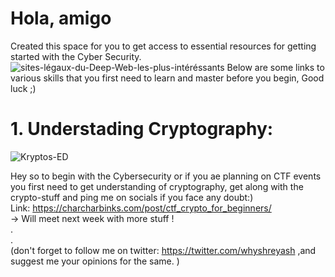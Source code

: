 # Hola, amigo
Created this space for you to get access to essential resources for getting started with the Cyber Security.\
![sites-légaux-du-Deep-Web-les-plus-intéréssants](https://github.com/iamshreyashh/CyberXlearn/assets/83861666/27e45a78-6116-47b0-a9bd-53770b134d82)
Below are some links to various skills that you first need to learn and master before you begin, Good luck ;) 


# 1. Understading Cryptography:
![Kryptos-ED](https://github.com/iamshreyashh/CyberXlearn/assets/83861666/1e7ba9ee-f658-48a7-8550-7725a5c01923)

Hey so to begin with the Cybersecurity or if you ae planning on CTF events you first need to get understanding of cryptography, get along with the crypto-stuff and ping me on socials if you face any doubt:)\
Link: https://charcharbinks.com/post/ctf_crypto_for_beginners/  \
-> Will meet next week with more stuff ! \
.\
.\
(don't forget to follow me on twitter: https://twitter.com/whyshreyash ,and suggest me your opinions for the same. )
